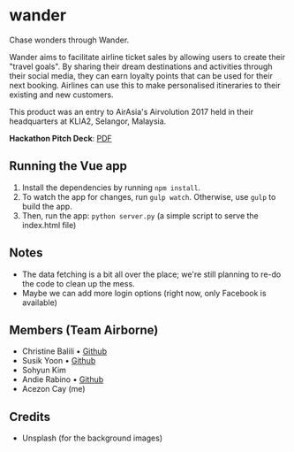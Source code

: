 # wander

Chase wonders through Wander.

Wander aims to facilitate airline ticket sales by allowing users to create their "travel goals". By sharing their dream destinations and activities through their social media, they can earn loyalty points that can be used for their next booking. Airlines can use this to make personalised itineraries to their existing and new customers.

This product was an entry to AirAsia's Airvolution 2017 held in their headquarters at KLIA2, Selangor, Malaysia.

**Hackathon Pitch Deck**: [PDF](/public/pitch.pdf)

## Running the Vue app
1. Install the dependencies by running `npm install`.
2. To watch the app for changes, run `gulp watch`. Otherwise, use `gulp` to build the app.
3. Then, run the app: `python server.py` (a simple script to serve the index.html file)

## Notes
- The data fetching is a bit all over the place; we're still planning to re-do the code to clean up the mess.
- Maybe we can add more login options (right now, only Facebook is available)

## Members (Team Airborne)
- Christine Balili • [Github](https://github.com/christinebalili)
- Susik Yoon • [Github](https://github.com/susikyoon)
- Sohyun Kim
- Andie Rabino • [Github](https://github.com/heyandie)
- Acezon Cay (me)

## Credits
- Unsplash (for the background images)
